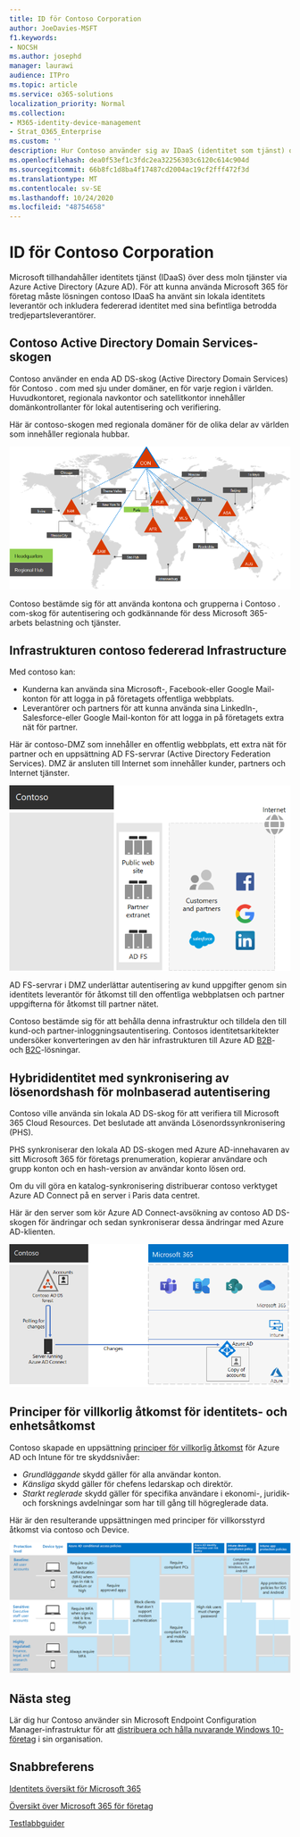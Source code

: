 ```yaml
---
title: ID för Contoso Corporation
author: JoeDavies-MSFT
f1.keywords:
- NOCSH
ms.author: josephd
manager: laurawi
audience: ITPro
ms.topic: article
ms.service: o365-solutions
localization_priority: Normal
ms.collection:
- M365-identity-device-management
- Strat_O365_Enterprise
ms.custom: ''
description: Hur Contoso använder sig av IDaaS (identitet som tjänst) och tillhandahåller molnbaserad autentisering för anställda och federerad autentisering för partner och kunder.
ms.openlocfilehash: dea0f53ef1c3fdc2ea32256303c6120c614c904d
ms.sourcegitcommit: 66b8fc1d8ba4f17487cd2004ac19cf2fff472f3d
ms.translationtype: MT
ms.contentlocale: sv-SE
ms.lasthandoff: 10/24/2020
ms.locfileid: "48754658"
---
```

# <a name="identity-for-the-contoso-corporation"></a>ID för Contoso Corporation

Microsoft tillhandahåller identitets tjänst (IDaaS) över dess moln tjänster via Azure Active Directory (Azure AD). För att kunna använda Microsoft 365 för företag måste lösningen contoso IDaaS ha använt sin lokala identitets leverantör och inkludera federerad identitet med sina befintliga betrodda tredjepartsleverantörer.

## <a name="the-contoso-active-directory-domain-services-forest"></a>Contoso Active Directory Domain Services-skogen

Contoso använder en enda AD DS-skog (Active Directory Domain Services) för Contoso \. com med sju under domäner, en för varje region i världen. Huvudkontoret, regionala navkontor och satellitkontor innehåller domänkontrollanter för lokal autentisering och verifiering.

Här är contoso-skogen med regionala domäner för de olika delar av världen som innehåller regionala hubbar.

![Contosos skogar och domäner över hela världen](../media/contoso-identity/contoso-identity-fig1.png)
 
Contoso bestämde sig för att använda kontona och grupperna i Contoso \. com-skog för autentisering och godkännande för dess Microsoft 365-arbets belastning och tjänster.

## <a name="the-contoso-federated-authentication-infrastructure"></a>Infrastrukturen contoso federerad Infrastructure

Med contoso kan:

- Kunderna kan använda sina Microsoft-, Facebook-eller Google Mail-konton för att logga in på företagets offentliga webbplats.
- Leverantörer och partners för att kunna använda sina LinkedIn-, Salesforce-eller Google Mail-konton för att logga in på företagets extra nät för partner.

Här är contoso-DMZ som innehåller en offentlig webbplats, ett extra nät för partner och en uppsättning AD FS-servrar (Active Directory Federation Services). DMZ är ansluten till Internet som innehåller kunder, partners och Internet tjänster.

![Contoso-support för extern inloggningsautentisering för kunder och partners](../media/contoso-identity/contoso-identity-fig2.png)
 
AD FS-servrar i DMZ underlättar autentisering av kund uppgifter genom sin identitets leverantör för åtkomst till den offentliga webbplatsen och partner uppgifterna för åtkomst till partner nätet.

Contoso bestämde sig för att behålla denna infrastruktur och tilldela den till kund-och partner-inloggningsautentisering. Contosos identitetsarkitekter undersöker konverteringen av den här infrastrukturen till Azure AD [B2B](https://docs.microsoft.com/azure/active-directory/b2b/hybrid-organizations)- och [B2C](https://docs.microsoft.com/azure/active-directory-b2c/solution-articles)-lösningar.

## <a name="hybrid-identity-with-password-hash-synchronization-for-cloud-based-authentication"></a>Hybrididentitet med synkronisering av lösenordshash för molnbaserad autentisering

Contoso ville använda sin lokala AD DS-skog för att verifiera till Microsoft 365 Cloud Resources. Det beslutade att använda Lösenordssynkronisering (PHS).

PHS synkroniserar den lokala AD DS-skogen med Azure AD-innehavaren av sitt Microsoft 365 för företags prenumeration, kopierar användare och grupp konton och en hash-version av användar konto lösen ord.

Om du vill göra en katalog-synkronisering distribuerar contoso verktyget Azure AD Connect på en server i Paris data centret.

Här är den server som kör Azure AD Connect-avsökning av contoso AD DS-skogen för ändringar och sedan synkroniserar dessa ändringar med Azure AD-klienten.

![Infrastrukturen för Contoso PHS Directory-synkronisering](../media/contoso-identity/contoso-identity-fig4.png)
 
## <a name="conditional-access-policies-for-identity-and-device-access"></a>Principer för villkorlig åtkomst för identitets- och enhetsåtkomst

Contoso skapade en uppsättning [principer för villkorlig åtkomst](identity-access-policies.md) för Azure AD och Intune för tre skyddsnivåer:

- *Grundläggande* skydd gäller för alla användar konton.
- *Känsliga* skydd gäller för chefens ledarskap och direktör.
- *Starkt reglerade* skydd gäller för specifika användare i ekonomi-, juridik-och forsknings avdelningar som har till gång till högreglerade data.

Här är den resulterande uppsättningen med principer för villkorsstyrd åtkomst via contoso och Device.

![Contosos principer för villkorlig åtkomst för identitet och enheterer](../media/contoso-identity/contoso-identity-fig5.png)
 
## <a name="next-step"></a>Nästa steg

Lär dig hur Contoso använder sin Microsoft Endpoint Configuration Manager-infrastruktur för att [distribuera och hålla nuvarande Windows 10-företag](contoso-win10.md) i sin organisation.

## <a name="see-also"></a>Snabbreferens

[Identitets översikt för Microsoft 365](identity-roadmap-microsoft-365.md)

[Översikt över Microsoft 365 för företag](microsoft-365-overview.md)

[Testlabbguider](m365-enterprise-test-lab-guides.md)
